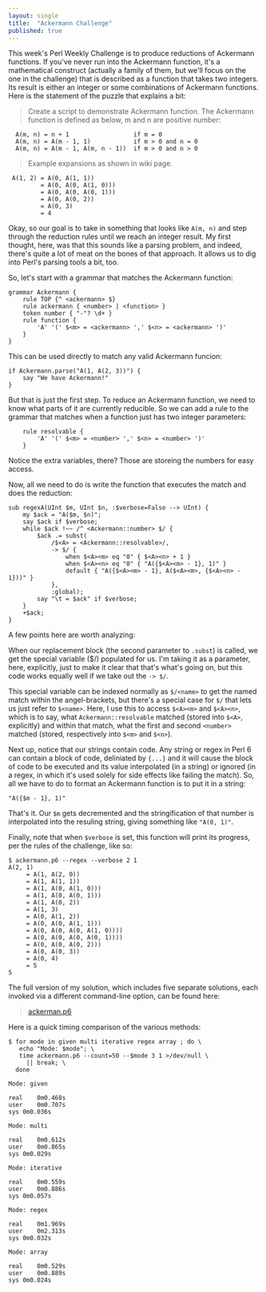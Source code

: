 ```yaml
---
layout: single
title:  "Ackermann Challenge"
published: true
---
```


This week's Perl Weekly Challenge is to produce reductions of Ackermann
functions. If you've never run into the Ackermann function, it's a
mathematical construct (actually a family of them, but we'll focus on the
one in the challenge) that is described as a function that takes two
integers. Its result is either an integer or some combinations of
Ackermann functions. Here is the statement of the puzzle that explains a
bit:

> Create a script to demonstrate Ackermann function. The Ackermann function is defined as below, m and n are positive number:

```
  A(m, n) = n + 1                  if m = 0
  A(m, n) = A(m - 1, 1)            if m > 0 and n = 0
  A(m, n) = A(m - 1, A(m, n - 1))  if m > 0 and n > 0
```

> Example expansions as shown in wiki page.

```
 A(1, 2) = A(0, A(1, 1))
         = A(0, A(0, A(1, 0)))
         = A(0, A(0, A(0, 1)))
         = A(0, A(0, 2))
         = A(0, 3)
         = 4
```

Okay, so our goal is to take in something that looks like `A(m, n)` and step
through the reduction rules until we reach an integer result. My first
thought, here, was that this sounds like a parsing problem, and indeed,
there's quite a lot of meat on the bones of that approach. It allows us to
dig into Perl's parsing tools a bit, too.

So, let's start with a grammar that matches the Ackermann function:

```
grammar Ackermann {
	rule TOP {^ <ackermann> $}
	rule ackermann { <number> | <function> }
	token number { "-"? \d+ }
	rule function {
		'A' '(' $<m> = <ackermann> ',' $<n> = <ackermann> ')'
	}
}
```

This can be used directly to match any valid Ackermann funcion:

```
if Ackermann.parse("A(1, A(2, 3))") {
	say "We have Ackermann!"
}
```

But that is just the first step. To reduce an Ackermann function, we need
to know what parts of it are currently reducible. So we can add a rule to the grammar that
matches when a function just has two integer parameters:


```
	rule resolvable {
		'A' '(' $<m> = <number> ',' $<n> = <number> ')'
	}
```

Notice the extra variables, there? Those are storeing the numbers for easy
access.

Now, all we need to do is write the function that executes the match and
does the reduction:

```
sub regexA(UInt $m, UInt $n, :$verbose=False --> UInt) {
	my $ack = "A($m, $n)";
	say $ack if $verbose;
	while $ack !~~ /^ <Ackermann::number> $/ {
		$ack .= subst(
			/$<A> = <Ackermann::resolvable>/, 
			-> $/ {
				when $<A><m> eq "0" { $<A><n> + 1 }
				when $<A><n> eq "0" { "A({$<A><m> - 1}, 1)" }
				default { "A({$<A><m> - 1}, A($<A><m>, {$<A><n> - 1}))" }
			},
			:global);
		say "\t = $ack" if $verbose;
	}
	+$ack;
}
```

A few points here are worth analyzing:

When our replacement block (the second parameter to `.subst`) is called,
we get the special variable ($/) populated for us. I'm taking it as a
parameter, here, explicitly, just to make it clear that that's what's
going on, but this code works equally well if we take out the `-> $/`.

This special variable can be indexed normally as `$/<name>` to get the
named match within the angel-brackets, but there's a special case for `$/`
that lets us just refer to `$<name>`. Here, I use this to access
`$<A><m>` and `$<A><n>`, which is to say, what `Ackermann::resolvable`
matched (stored into `$<A>`, explicitly) and within that match, what
the first and second `<number>` matched (stored, respectively into
`$<m>` and `$<n>`).

Next up, notice that our strings contain code. Any string or regex in Perl 6
can contain a block of code, deliniated by `{...}` and it will cause
the block of code to be executed and its value interpolated (in a string) or
ignored (in a regex, in which it's used solely for side effects like failing
the match). So, all we have to do to format an Ackermann function is to put
it in a string:

```
"A({$m - 1}, 1)"
```

That's it. Our `$m` gets decremented and the stringification of that number
is interpolated into the resuling string, giving something like
`"A(0, 1)"`.

Finally, note that when `$verbose` is set, this function will print its
progress, per the rules of the challenge, like so:

```
$ ackermann.p6 --regex --verbose 2 1
A(2, 1)
	 = A(1, A(2, 0))
	 = A(1, A(1, 1))
	 = A(1, A(0, A(1, 0)))
	 = A(1, A(0, A(0, 1)))
	 = A(1, A(0, 2))
	 = A(1, 3)
	 = A(0, A(1, 2))
	 = A(0, A(0, A(1, 1)))
	 = A(0, A(0, A(0, A(1, 0))))
	 = A(0, A(0, A(0, A(0, 1))))
	 = A(0, A(0, A(0, 2)))
	 = A(0, A(0, 3))
	 = A(0, 4)
	 = 5
5
```

The full version of my solution, which includes five separate solutions,
each invoked via a different command-line option, can be found
here:

> [ackerman.p6](https://github.com/ajs/tools/blob/master/puzzles/perlweeklychallenge/ackermann.p6)

Here is a quick timing comparison of the various methods:

```
$ for mode in given multi iterative regex array ; do \
   echo "Mode: $mode"; \
   time ackermann.p6 --count=50 --$mode 3 1 >/dev/null \
     || break; \
  done

Mode: given

real	0m0.468s
user	0m0.707s
sys	0m0.036s

Mode: multi

real	0m0.612s
user	0m0.865s
sys	0m0.029s

Mode: iterative

real	0m0.559s
user	0m0.886s
sys	0m0.057s

Mode: regex

real	0m1.969s
user	0m2.313s
sys	0m0.032s

Mode: array

real	0m0.529s
user	0m0.889s
sys	0m0.024s
```
